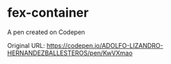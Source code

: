 # fex-container  

A pen created on Codepen

Original URL: https://codepen.io/ADOLFO-LIZANDRO-HERNANDEZBALLESTEROS/pen/KwVXmao
